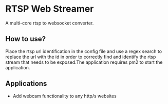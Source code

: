 # RTSP Web Streamer
A multi-core rtsp to websocket converter.

## How to use?
Place the rtsp url identification in the config file and use a regex search to replace the url with the id in order to correctly find and identify the rtsp stream that needs to be exposed.The application requires pm2 to start the application.

## Applications
* Add webcam functionality to any http/s websites
